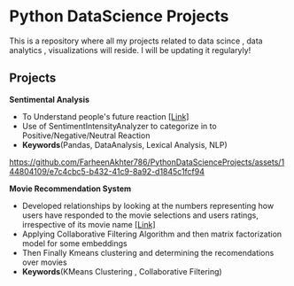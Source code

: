 # Python DataScience Projects

This is a repository where all my projects related to data scince , data analytics , visualizations will reside. I will be updating it regularyly!

## Projects

**Sentimental Analysis** 

- To Understand people's future reaction [[Link]](https://github.com/FarheenAkhter786/PythonDataScienceProjects/tree/main/Sentimental-Analysis)
- Use of SentimentIntensityAnalyzer to categorize in to Positive/Negative/Neutral Reaction
- **Keywords**(Pandas, DataAnalysis, Lexical Analysis, NLP)


https://github.com/FarheenAkhter786/PythonDataScienceProjects/assets/144804109/e7c4cbc5-b432-41c9-8a92-d1845c1fcf94


**Movie Recommendation System** 

- Developed relationships by looking at the numbers representing how users have responded to the movie selections and users ratings, irrespective of its movie       name [[Link]](https://github.com/FarheenAkhter786/PythonDataScienceProjects/tree/main/Movie-RecommendationSystem)
- Applying  Collaborative Filtering Algorithm and then matrix factorization model for some embeddings
- Then Finally Kmeans clustering and determining the recomendations over movies
- **Keywords**(KMeans Clustering , Collaborative Filtering)

